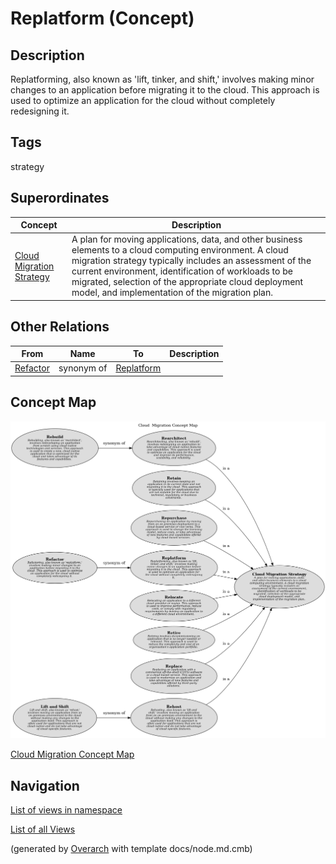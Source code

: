 
# Replatform (Concept)
## Description
Replatforming, also known as 'lift, tinker, and shift,' involves making minor changes to an
          application before migrating it to the cloud. This approach is used to optimize an application
          for the cloud without completely redesigning it.


## Tags
strategy
## Superordinates
| Concept | Description |
|---|---|
| [Cloud Migration Strategy](../../../software-development/cloud/cloud-migration-strategy.md)| A plan for moving applications, data, and other business elements to a cloud computing environment. A cloud migration strategy typically includes an assessment of the current environment, identification of workloads to be migrated, selection of the appropriate cloud deployment model, and implementation of the migration plan. |
## Other Relations
| From | Name | To | Description |
|---|---|---|---|
| [Refactor](../../../software-development/cloud/migration/refactor.md) | synonym of | [Replatform](../../../software-development/cloud/migration/replatform.md) |  |

## Concept Map
![Cloud  Migration Concept Map](../../../software-development/cloud/migration/concept-view.png)

[Cloud  Migration Concept Map](../../../software-development/cloud/migration/concept-view.md)


## Navigation
[List of views in namespace](./views-in-namespace.md)

[List of all Views](../../../views.md)


(generated by [Overarch](https://github.com/soulspace-org/overarch) with template docs/node.md.cmb)
